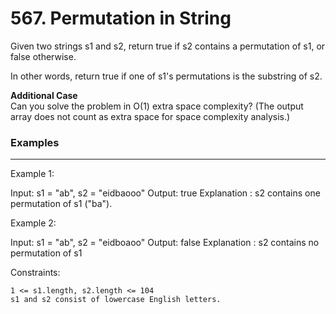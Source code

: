 # 567. Permutation in String

Given two strings s1 and s2, return true if s2 contains a permutation of s1, or false otherwise.

In other words, return true if one of s1's permutations is the substring of s2.

**Additional Case**  
Can you solve the problem in O(1) extra space complexity? (The output array does not count as extra space for space complexity analysis.)

### Examples

---

Example 1:

Input: s1 = "ab", s2 = "eidbaooo"
Output: true
Explanation : s2 contains one permutation of s1 ("ba").

Example 2:

Input: s1 = "ab", s2 = "eidboaoo"
Output: false
Explanation : s2 contains no permutation of s1

Constraints:

    1 <= s1.length, s2.length <= 104
    s1 and s2 consist of lowercase English letters.
